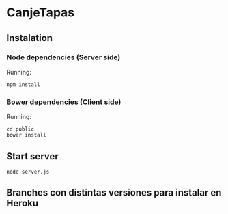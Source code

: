 # CanjeTapas


## Instalation

### Node dependencies (Server side)

Running:

```
npm install
```

### Bower dependencies (Client side)

Running:

```
cd public
bower install
```

## Start server

```
node server.js
```

## Branches con distintas versiones para instalar en Heroku
